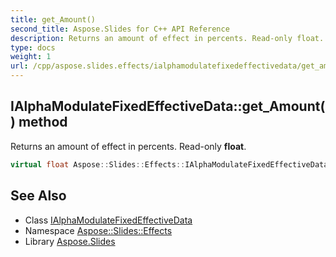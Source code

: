 ```yaml
---
title: get_Amount()
second_title: Aspose.Slides for C++ API Reference
description: Returns an amount of effect in percents. Read-only float.
type: docs
weight: 1
url: /cpp/aspose.slides.effects/ialphamodulatefixedeffectivedata/get_amount/
---
```

## IAlphaModulateFixedEffectiveData::get_Amount() method


Returns an amount of effect in percents. Read-only **float**.

```cpp
virtual float Aspose::Slides::Effects::IAlphaModulateFixedEffectiveData::get_Amount()=0
```

## See Also

* Class [IAlphaModulateFixedEffectiveData](./)
* Namespace [Aspose::Slides::Effects](../)
* Library [Aspose.Slides](../../)